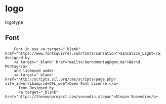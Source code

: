 # logo
logotype


## Font


        Font in use <a target="_blank" href="https://www.fontsquirrel.com/fonts/sansation">Sansation_Light</a> designed by
        <a target="_blank" href="mailto:berndmontag@gmx.de">Bernd Montag</a>
        and licensed under
        <a target="_blank" href="http://scripts.sil.org/cms/scripts/page.php?site_id=nrsi&amp;id=OFL_web">Open Font License.</a>
          Icon Designed by
          <a target="_blank" href="https://thenounproject.com/voevodin.stepan">Stepan Voevodin</a>
